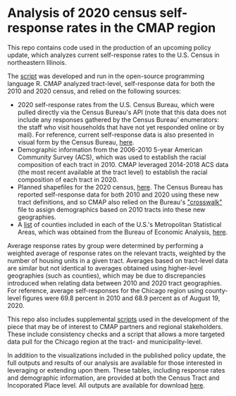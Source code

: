 # Analysis of 2020 census self-response rates in the CMAP region

This repo contains code used in the production of an upcoming policy update, which analyzes current self-response rates to the U.S. Census in northeastern Illinois.

The [script](script.R) was developed and run in the open-source programming language R. CMAP analyzed tract-level, self-response data for both the 2010 and 2020 census, and relied on the following sources:
- 2020 self-response rates from the U.S. Census Bureau, which were pulled directly via the Census Bureau's API (note that this data does not include any responses gathered by the Census Bureau’ enumerators: the staff who visit households that have not yet responded online or by mail). For reference, current self-response data is also presented in visual form by the Census Bureau, [here](https://2020census.gov/en/response-rates.html).
- Demographic information from the 2006-2010 5-year American Community Survey (ACS), which was used to establish the racial composition of each tract in 2010. CMAP leveraged 2014-2018 ACS data (the most recent available at the tract level) to establish the racial composition of each tract in 2020.
- Planned shapefiles for the 2020 census, [here](https://data.world/uscensusbureau/2020-census-response-rates/workspace). The Census Bureau has reported self-response data for both 2010 and 2020 using these new tract definitions, and so CMAP also relied on the Bureau's ["crosswalk"](sources/rr_tract_rel.txt) file to assign demographics based on 2010 tracts into these new geographies.
- A [list](sources/County_MSA_Crosswalk.csv) of counties included in each of the U.S.'s Metropolitan Statistical Areas, which was obtained from the Bureau of Economic Analysis, [here](https://apps.bea.gov/regional/docs/msalist.cfm).

Average response rates by group were determined by performing a weighted average of response rates on the relevant tracts, weighted by the number of housing units in a given tract. Averages based on tract-level data are similar but not identical to averages obtained using higher-level geographies (such as counties), which may be due to discrepancies introduced when relating data between 2010 and 2020 tract geographies. For reference, average self-responses for the Chicago region using county-level figures were 69.8 percent in 2010 and 68.9 percent as of August 19, 2020. 

This repo also includes supplemental [scripts](supplemental_script.R) used in the development of the piece that may be of interest to CMAP partners and regional stakeholders. These include consistency checks and a script that allows a more targeted data pull for the Chicago region at the tract- and municipality-level.

In addition to the visualizations included in the published policy update, the full outputs and results of our analysis are available for those interested in leveraging or extending upon them. These tables, including response rates and demographic information, are provided at both the Census Tract and Incoporated Place level. All outputs are available for download [here](output).
